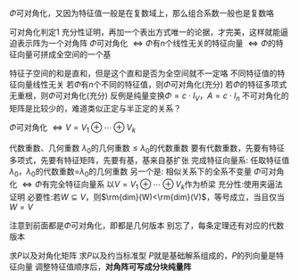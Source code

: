 $\Phi$可对角化，又因为特征值一般是在复数域上，那么组合系数一般也是复数咯

可对角化判定1 充分性证明，再加一个表出方式唯一的论据，才完美，这样就能逼迫表示阵为一个对角阵
$\Phi$可对角化
$\iff\Phi$有$n$个线性无关的特征向量
$\iff\Phi$的特征向量可拼成全空间的一个基

特征子空间的和是直和，但是这个直和是否为全空间就不一定咯
不同特征值的特征向量线性无关
若$\Phi$有$n$个不同的特征值，则$\Phi$可对角化(充分)
若$\Phi$的特征多项式无重根，则$\Phi$可对角化(充分)
反例是纯量变换$\Phi=c\cdot I_V$，$A=c\cdot I_n$
不可对角化的矩阵是比较少的，难道类似正定与半正定的关系？

$\Phi$可对角化
$\iff V=V_1\oplus\cdots\oplus V_k$

代数重数、几何重数
$\lambda_0$的几何重数$\leq\lambda_0$的代数重数
要有代数重数，先要有特征多项式，先要有特征矩阵，先要有基，基来自基扩张
完成特征向量系: 任取特征值$\lambda_0$，$\lambda_0$的代数重数$=$$\lambda_0$的几何重数
另一个是: 相似关系下的全系不变量
$\Phi$可对角化
$\iff\Phi$有完全特征向量系
以$V=V_1\oplus\cdots\oplus V_k$作为桥梁
充分性:使用夹逼法证明
必要性:若$W\subseteq V$，则$\rm{dim}(W)<\rm{dim}(V)$，等号成立，当且仅当$W=V$

注意到前面都是$\Phi$可对角化，即都是几何版本
别忘了，每条定理还有对应的代数版本

求$P$以及对角化矩阵
求$P$以及约当标准型
$P$就是基础解系组成的，$P$的列向量是特征向量
调整特征值顺序后，**对角阵可写成分块纯量阵**
